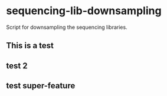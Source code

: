 # sequencing-lib-downsampling
Script for downsampling the sequencing libraries.


## This is a test

## test 2


## test super-feature